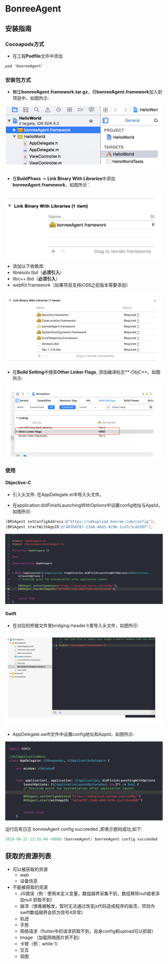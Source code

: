 
# BonreeAgent

## 安装指南

### Cocoapods方式

* 在工程**Podfile**文件中添加

```objective-c
pod 'bonreeAgent'
```

### 安装包方式

* 解压**bonreeAgent.framework.tar.gz**，将**bonreeAgent.framework**加入到项目中，如图所示:

![image](https://github.com/TuYuWang/NewBonreeAgent/raw/master/img/Add.png)

* 在**BuildPhass** -> **Link Binary With Libraries**中添加**bonreeAgent.framework**，如图所示：

![image](https://github.com/TuYuWang/NewBonreeAgent/raw/master/img/Link.png)

* 添加以下依赖库:
* libresolv.tbd（**必须引入**）
* libc++.tbd（**必须引入**）
* webKit.framework（如果项目支持iOS8之前版本需要添加）

![image](https://github.com/TuYuWang/NewBonreeAgent/raw/master/img/Dependce.png)

* 在**Build Setting**中搜索**Other Linker Flags**, 添加编译标志**-ObjC**。如图所示:

![image](https://github.com/TuYuWang/NewBonreeAgent/raw/master/img/OtherLinker.png)



### 使用

#### Objective-C

* 引入头文件: 在AppDelegate.m中导入头文件。

* 在application:didFinishLaunchingWithOptions中设置config地址与AppId，如图所示:

```objective-c
[BRSAgent setConfigAddress:@"https://sdkupload.bonree.com/config"];
[BRSAgent startWithAppID:@"40766f87-13a8-48d3-9c96-1ce7c3cde50f"];
```

![image](https://github.com/TuYuWang/NewBonreeAgent/raw/master/img/OC.png)

#### Swift

* 在对应的桥接⽂件⾥bridging-header.h⾥导⼊头⽂件，如图所示:

![image](https://github.com/TuYuWang/NewBonreeAgent/raw/master/img/Swift-H.png)

* AppDelegate.swift文件中设置config地址和AppId，如图所示:

![image](https://github.com/TuYuWang/NewBonreeAgent/raw/master/img/Swift.png)

运行后有日志 bonreeAgent config succeeded ,即表示嵌码成功,如下:

```objective-c
2019-06-21 13:55:40 +0000 [bonreeAgent] bonreeAgent config succeeded
```
## 获取的资源列表
- 可以被获取的资源
	- web
	- 设备信息
- 不能被获取的资源
	- JS错误（例：使用未定义变量，数组越界采集不到，数组移除null或者添加null 抓取不到）	
	-  崩溃（很难被触发，暂时无法通过改变js代码造成程序的崩溃，项目内swift数组越界会抓为信号4异常）
	- 轨迹
	- 手势
	- 网络请求（flutter中的请求抓取不到，自身config和upload可以抓取）
	- Image （加载网络图片抓不到）
    - 卡顿（例：while 1）
    - 交互
    - 视图
